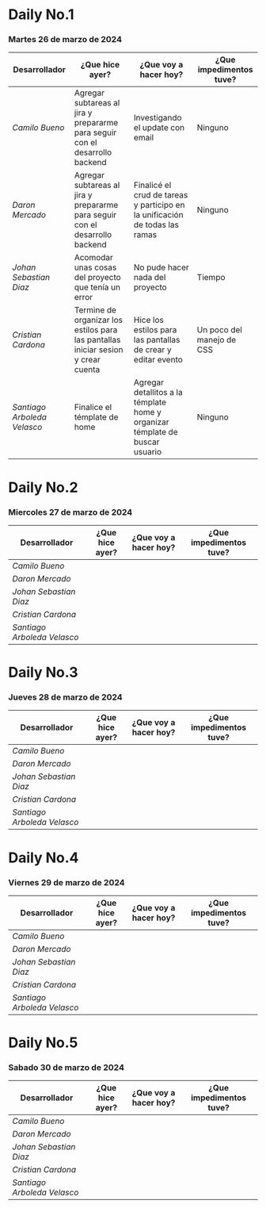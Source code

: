 # Daily No.1
### Martes 26 de marzo de 2024

| Desarrollador | ¿Que hice ayer? | ¿Que voy a hacer hoy? | ¿Que impedimentos tuve? |
|-----------|-----------|-----------|-----------|
|*Camilo Bueno*   | Agregar subtareas al jira y prepararme para seguir con el desarrollo backend|Investigando el update con email |Ninguno |
|*Daron Mercado*  |Agregar subtareas al jira y prepararme para seguir con el desarrollo backend| Finalicé el crud de tareas y participo en la unificación de todas las ramas|Ninguno|
| *Johan Sebastian Diaz*  | Acomodar unas cosas del proyecto que tenía un error|No pude hacer nada del proyecto |Tiempo |
| *Cristian Cardona*  | Termine de organizar los estilos para las pantallas iniciar sesion y crear cuenta  | Hice los estilos para las pantallas de crear y editar evento| Un poco del manejo de CSS|
| *Santiago Arboleda Velasco*  | Finalice el témplate de home|Agregar detallitos a la témplate home y organizar témplate de buscar usuario| Ninguno |

# Daily No.2
### Miercoles 27 de marzo de 2024

| Desarrollador | ¿Que hice ayer? | ¿Que voy a hacer hoy? | ¿Que impedimentos tuve? |
|-----------|-----------|-----------|-----------|
|*Camilo Bueno*   | | | |
|*Daron Mercado*  | | | |
| *Johan Sebastian Diaz*  | | | |
| *Cristian Cardona*  | | | |
| *Santiago Arboleda Velasco*  | | | |

# Daily No.3
### Jueves 28 de marzo de 2024

| Desarrollador | ¿Que hice ayer? | ¿Que voy a hacer hoy? | ¿Que impedimentos tuve? |
|-----------|-----------|-----------|-----------|
|*Camilo Bueno*   | | | |
|*Daron Mercado*  | | | |
| *Johan Sebastian Diaz*  | | | |
| *Cristian Cardona*  | | | |
| *Santiago Arboleda Velasco*  | | | |

# Daily No.4
### Viernes 29 de marzo de 2024

| Desarrollador | ¿Que hice ayer? | ¿Que voy a hacer hoy? | ¿Que impedimentos tuve? |
|-----------|-----------|-----------|-----------|
|*Camilo Bueno*   | | | |
|*Daron Mercado*  | | | |
| *Johan Sebastian Diaz*  | | | |
| *Cristian Cardona*  | | | |
| *Santiago Arboleda Velasco*  | | | |

# Daily No.5
### Sabado 30 de marzo de 2024

| Desarrollador | ¿Que hice ayer? | ¿Que voy a hacer hoy? | ¿Que impedimentos tuve? |
|-----------|-----------|-----------|-----------|
|*Camilo Bueno*   | | | |
|*Daron Mercado*  | | | |
| *Johan Sebastian Diaz*  | | | |
| *Cristian Cardona*  | | | |
| *Santiago Arboleda Velasco*  | | | |